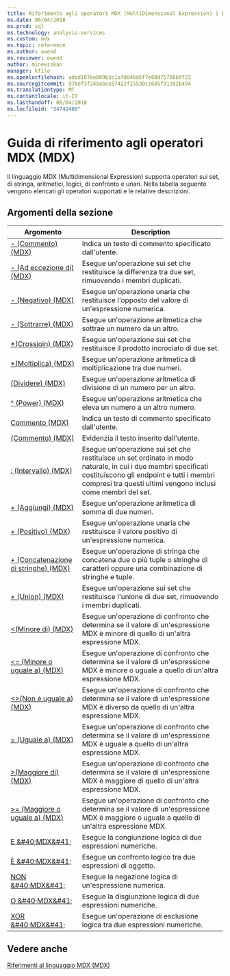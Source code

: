 ```yaml
---
title: Riferimento agli operatori MDX (MultiDimensional Expression) | Documenti Microsoft
ms.date: 06/04/2018
ms.prod: sql
ms.technology: analysis-services
ms.custom: mdx
ms.topic: reference
ms.author: owend
ms.reviewer: owend
author: minewiskan
manager: kfile
ms.openlocfilehash: aded187be089b3c1af004bd6f7e88d75780b9f22
ms.sourcegitcommit: 97bef3f248abce57422f15530c1685f91392b494
ms.translationtype: MT
ms.contentlocale: it-IT
ms.lasthandoff: 06/04/2018
ms.locfileid: "34742480"
---
```

# <a name="mdx-operator-reference-mdx"></a>Guida di riferimento agli operatori MDX (MDX)


  Il linguaggio MDX (Multidimensional Expression) supporta operatori sui set, di stringa, aritmetici, logici, di confronto e unari. Nella tabella seguente vengono elencati gli operatori supportati e le relative descrizioni.  
  
## <a name="in-this-section"></a>Argomenti della sezione  
  
|Argomento|Description|  
|-----------|-----------------|  
|[- &#40;Commento&#41; &#40;MDX&#41;](../mdx/comment-mdx-operator-reference.md)|Indica un testo di commento specificato dall'utente.|  
|[- &#40;Ad eccezione di&#41; &#40;MDX&#41;](../mdx/except-mdx-operator.md)|Esegue un'operazione sui set che restituisce la differenza tra due set, rimuovendo i membri duplicati.|  
|[- &#40;Negativo&#41; &#40;MDX&#41;](../mdx/negative-mdx.md)|Esegue un'operazione unaria che restituisce l'opposto del valore di un'espressione numerica.|  
|[- &#40;Sottrarre&#41; &#40;MDX&#41;](../mdx/subtract-mdx.md)|Esegue un'operazione aritmetica che sottrae un numero da un altro.|  
|[&#42;&#40;Crossjoin&#41; &#40;MDX&#41;](../mdx/crossjoin-mdx-operator-reference.md)|Esegue un'operazione sui set che restituisce il prodotto incrociato di due set.|  
|[&#42;&#40;Moltiplica&#41; &#40;MDX&#41;](../mdx/multiply-mdx.md)|Esegue un'operazione aritmetica di moltiplicazione tra due numeri.|  
|[&#40;Dividere&#41; &#40;MDX&#41;](../mdx/divide-mdx-operator-reference.md)|Esegue un'operazione aritmetica di divisione di un numero per un altro.|  
|[^ &#40;Power&#41; &#40;MDX&#41;](../mdx/power-mdx.md)|Esegue un'operazione aritmetica che eleva un numero a un altro numero.|  
|[Commento &#40;MDX&#41;](../mdx/comment-mdx.md)|Indica un testo di commento specificato dall'utente.|  
|[&#40;Commento&#41; &#40;MDX&#41;](../mdx/comment-mdx-double-slash.md)|Evidenzia il testo inserito dall'utente.|  
|[: &#40;Intervallo&#41; &#40;MDX&#41;](../mdx/range-mdx.md)|Esegue un'operazione sui set che restituisce un set ordinato in modo naturale, in cui i due membri specificati costituiscono gli endpoint e tutti i membri compresi tra questi ultimi vengono inclusi come membri del set.|  
|[+ &#40;Aggiungi&#41; &#40;MDX&#41;](../mdx/add-mdx.md)|Esegue un'operazione aritmetica di somma di due numeri.|  
|[+ &#40;Positivo&#41; &#40;MDX&#41;](../mdx/positive-mdx.md)|Esegue un'operazione unaria che restituisce il valore positivo di un'espressione numerica.|  
|[+ &#40;Concatenazione di stringhe&#41; &#40;MDX&#41;](../mdx/string-concatenation-mdx.md)|Esegue un'operazione di stringa che concatena due o più tuple o stringhe di caratteri oppure una combinazione di stringhe e tuple.|  
|[+ &#40;Union&#41; &#40;MDX&#41;](../mdx/union-mdx-operator-reference.md)|Esegue un'operazione sui set che restituisce l'unione di due set, rimuovendo i membri duplicati.|  
|[&#60;&#40;Minore di&#41; &#40;MDX&#41;](../mdx/less-than-mdx.md)|Esegue un'operazione di confronto che determina se il valore di un'espressione MDX è minore di quello di un'altra espressione MDX.|  
|[&#60;= &#40;Minore o uguale a&#41; &#40;MDX&#41;](../mdx/less-than-or-equal-to-mdx.md)|Esegue un'operazione di confronto che determina se il valore di un'espressione MDX è minore o uguale a quello di un'altra espressione MDX.|  
|[&#60;&#62;&#40;Non è uguale a&#41; &#40;MDX&#41;](../mdx/not-equal-to-mdx.md)|Esegue un'operazione di confronto che determina se il valore di un'espressione MDX è diverso da quello di un'altra espressione MDX.|  
|[= &#40;Uguale a&#41; &#40;MDX&#41;](../mdx/equal-to-mdx.md)|Esegue un'operazione di confronto che determina se il valore di un'espressione MDX è uguale a quello di un'altra espressione MDX.|  
|[&#62;&#40;Maggiore di&#41; &#40;MDX&#41;](../mdx/greater-than-mdx.md)|Esegue un'operazione di confronto che determina se il valore di un'espressione MDX è maggiore di quello di un'altra espressione MDX.|  
|[&#62;= &#40;Maggiore o uguale a&#41; &#40;MDX&#41;](../mdx/greater-than-or-equal-to-mdx.md)|Esegue un'operazione di confronto che determina se il valore di un'espressione MDX è maggiore o uguale a quello di un'altra espressione MDX.|  
|[E &AMP;#40;MDX&AMP;#41;](../mdx/and-mdx.md)|Esegue la congiunzione logica di due espressioni numeriche.|  
|[È &AMP;#40;MDX&AMP;#41;](../mdx/is-mdx.md)|Esegue un confronto logico tra due espressioni di oggetto.|  
|[NON &AMP;#40;MDX&AMP;#41;](../mdx/not-mdx.md)|Esegue la negazione logica di un'espressione numerica.|  
|[O &AMP;#40;MDX&AMP;#41;](../mdx/or-mdx.md)|Esegue la disgiunzione logica di due espressioni numeriche.|  
|[XOR &AMP;#40;MDX&AMP;#41;](../mdx/xor-mdx.md)|Esegue un'operazione di esclusione logica tra due espressioni numeriche.|  
  
## <a name="see-also"></a>Vedere anche  
 [Riferimenti al linguaggio MDX &#40;MDX&#41;](../mdx/mdx-language-reference-mdx.md)  
  
  
